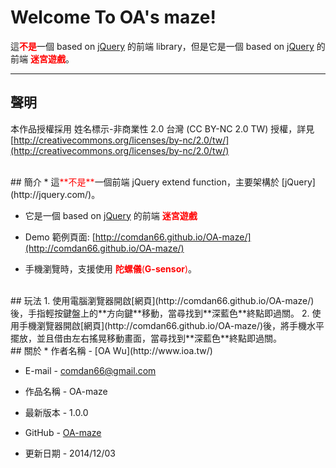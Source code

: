 # Welcome To OA's maze!
這<font color='red'>**不是**</font>一個 based on [jQuery](http://jquery.com/) 的前端 library，但是它是一個 based on [jQuery](http://jquery.com/) 的前端 <font color='red'>**迷宮遊戲**</font>。

---
## 聲明
本作品授權採用 姓名標示-非商業性 2.0 台灣 (CC BY-NC 2.0 TW) 授權，詳見 [http://creativecommons.org/licenses/by-nc/2.0/tw/](http://creativecommons.org/licenses/by-nc/2.0/tw/) 

<br/>
## 簡介
* 這<font color='red'>**不是**</font>一個前端 jQuery extend function，主要架構於 [jQuery](http://jquery.com/)。  

* 它是一個 based on [jQuery](http://jquery.com/) 的前端 <font color='red'>**迷宮遊戲**</font>


* Demo 範例頁面: [http://comdan66.github.io/OA-maze/](http://comdan66.github.io/OA-maze/)

* 手機瀏覽時，支援使用 <font color='red'>**陀螺儀**(**G-sensor**)</font>。


<br/>
## 玩法
1. 使用電腦瀏覽器開啟[網頁](http://comdan66.github.io/OA-maze/)後，手指輕按鍵盤上的**方向鍵**移動，當尋找到**深藍色**終點即過關。
2. 使用手機瀏覽器開啟[網頁](http://comdan66.github.io/OA-maze/)後，將手機水平擺放，並且借由左右搖晃移動畫面，當尋找到**深藍色**終點即過關。

<br/>
## <a name="關於"></a>關於
* 作者名稱 - [OA Wu](http://www.ioa.tw/)

* E-mail - <comdan66@gmail.com>

* 作品名稱 - OA-maze

* 最新版本 - 1.0.0

* GitHub - [OA-maze](https://github.com/comdan66/OA-maze)

* 更新日期 - 2014/12/03
